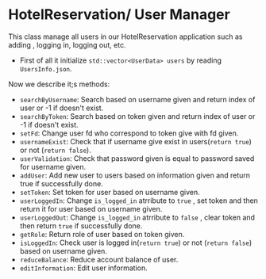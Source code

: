 # HotelReservation/ User Manager
This class manage all users in our HotelReservation application such as adding , logging in, logging out, etc.

- First of all it initialize `std::vector<UserData> users` by reading `UsersInfo.json`.

Now we describe it;s methods:

- `searchByUsername`: Search based on username given and return index of user or -1 if doesn't exist.
- `searchByToken`: Search based on token given and return index of user or -1 if doesn't exist.
- `setFd`: Change user fd who correspond to token give with fd given.
- `usernameExist`: Check that if username give exist in users(`return true`) or not (`return false`).
- `userValidation`: Check that password given is equal to password saved for username given.
- `addUser`: Add new user to users based on information given and return true if successfully done.
- `setToken`: Set token for user based on username given.
- `userLoggedIn`: Change `is_logged_in` atrribute to `true` , set token and then return it for user based on username given.
- `userLoggedOut`: Change `is_logged_in` atrribute to `false` , clear token and then return `true` if successfully done.
- `getRole`: Return role of user based on token given.
- `isLoggedIn`: Check user is logged in(`return true`) or not (`return false`) based on username given.
- `reduceBalance`: Reduce account balance of user.
- `editInformation`: Edit user information.

 
